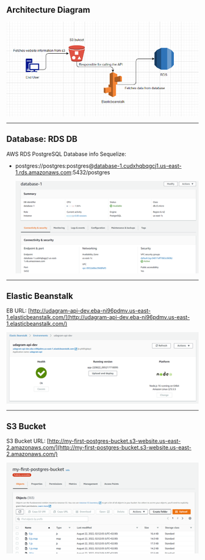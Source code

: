 ## Architecture Diagram

![ARC](Architecture_Diagram.PNG)

---

## Database: RDS DB

AWS RDS PostgreSQL Database info Sequelize:

- postgres://postgres:postgres@[database-1.cudxhqbqgcj1.us-east-1.rds.amazonaws.com](database-1.cudxhqbqgcj1.us-east-1.rds.amazonaws.com):5432/postgres

  ![rds](../screenshots/rds.PNG)

---

## Elastic Beanstalk

EB URL: [http://udagram-api-dev.eba-ni96pdmv.us-east-1.elasticbeanstalk.com/](http://udagram-api-dev.eba-ni96pdmv.us-east-1.elasticbeanstalk.com/)

![eb](../screenshots/eb.PNG)

---

## S3 Bucket

S3 Bucket URL: [http://my-first-postgres-bucket.s3-website.us-east-2.amazonaws.com/](http://my-first-postgres-bucket.s3-website.us-east-2.amazonaws.com/)

![s3](../screenshots/s3.PNG)
